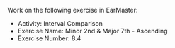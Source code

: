Work on the following exercise in EarMaster:
- Activity: Interval Comparison
- Exercise Name: Minor 2nd & Major 7th - Ascending
- Exercise Number: 8.4
